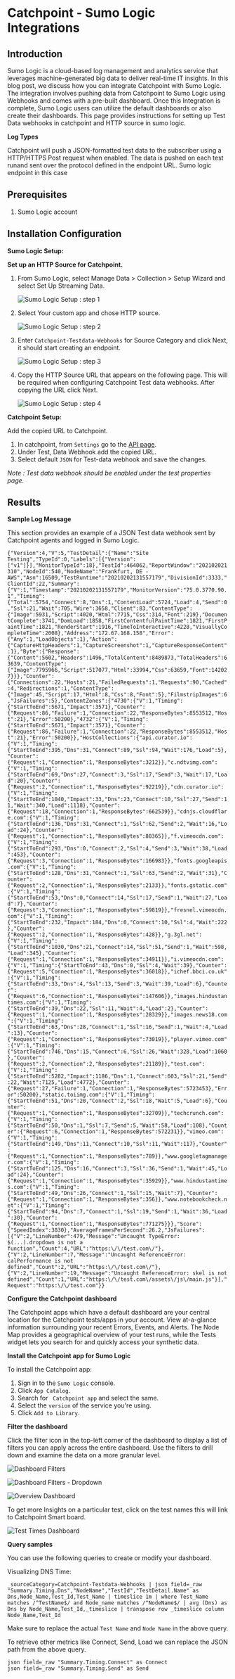 # Catchpoint - Sumo Logic Integrations

## Introduction

Sumo Logic is a cloud-based log management and analytics service that leverages machine-generated big data to deliver real-time IT insights. In this blog post, we discuss how you can integrate Catchpoint with Sumo Logic. The integration involves pushing data from Catchpoint to Sumo Logic using Webhooks and comes with a pre-built dashboard.
Once this Integration is complete, Sumo Logic users can utilize the default dashboards or also create their dashboards.
This page provides instructions for setting up Test Data webhooks in catchpoint and HTTP source in sumo logic.

**Log Types**

Catchpoint will push a JSON-formatted test data to the subscriber using a HTTP/HTTPS Post request when enabled.  The data is pushed on each test runand sent over the protocol defined in the endpoint URL.
Sumo logic endpoint in this case

## Prerequisites

1. Sumo Logic account

## Installation Configuration

**Sumo Logic Setup:**

**Set up an HTTP Source for Catchpoint.**

1. From Sumo Logic, select Manage Data > Collection > Setup Wizard and select Set Up Streaming Data.

	![Sumo Logic Setup : step 1](https://github.com/catchpoint/Integrations.SumoLogic/blob/main/Screenshots/sumo%20step1.png)	

1.  Select Your custom app and chose HTTP source.

	![Sumo Logic Setup : step 2](https://github.com/catchpoint/Integrations.SumoLogic/blob/main/Screenshots/sumo%20step2.png)

1. Enter `Catchpoint-Testdata-Webhooks` for Source Category and click Next, it should start creating an endpoint.

	![Sumo Logic Setup : step 3](https://github.com/catchpoint/Integrations.SumoLogic/blob/main/Screenshots/sumo%20step3.png)

1. Copy the HTTP Source URL that appears on the following page. This will be
required when configuring Catchpoint Test data webhooks. After copying the URL click Next.

	![Sumo Logic Setup : step 4](https://github.com/catchpoint/Integrations.SumoLogic/blob/main/Screenshots/sumo%20step4.png)

**Catchpoint Setup:**

Add the copied URL to Catchpoint.

1.	In catchpoint, from `Settings` go to the [API page](https://portal.catchpoint.com/ui/Content/Administration/ApiDetail.aspx).
2.	Under Test, Data Webhook add the copied URL.
3.	Select default `JSON` for Test-data webhook and save the changes.

_Note : Test data webhook should be enabled under the test properties page._

## Results

**Sample Log Message**

This section provides an example of a JSON Test data webhook sent by Catchpoint agents and logged in Sumo Logic.

```{"Version":4,"V":5,"TestDetail":{"Name":"Site Testing","TypeId":0,"Labels":[{"Version":["v1"]}],"MonitorTypeId":18},"TestId":464062,"ReportWindow":"202102021310","NodeId":540,"NodeName":"Frankfurt, DE - AWS","Asn":16509,"TestRuntime":"20210202131557179","DivisionId":3333,"ClientId":22,"Summary":{"V":1,"Timestamp":"20210202131557179","MonitorVersion":"75.0.3770.90.1","Timing":{"Total":5754,"Connect":8,"Dns":1,"ContentLoad":5724,"Load":4,"Send":0,"Ssl":21,"Wait":705,"Wire":3658,"Client":83,"ContentType":{"Image":5931,"Script":4020,"Html":7715,"Css":314,"Font":219},"DocumentComplete":3741,"DomLoad":1858,"FirstContentfulPaintTime":1821,"FirstPaintTime":1821,"RenderStart":1916,"TimeToInteractive":4228,"VisuallyCompleteTime":2008},"Address":"172.67.168.158","Error":{"Any":1,"LoadObjects":1},"Action":{"CaptureHttpHeaders":1,"CaptureScreenshot":1,"CaptureResponseContent":1},"Byte":{"Response":{"Content":5602,"Headers":1496,"TotalContent":8489873,"TotalHeaders":63639,"ContentType":{"Image":7795966,"Script":517077,"Html":33994,"Css":63659,"Font":142027}}},"Counter":{"Connections":22,"Hosts":21,"FailedRequests":1,"Requests":90,"Cached":4,"Redirections":1,"ContentType":{"Image":45,"Script":17,"Html":8,"Css":8,"Font":5},"FilmstripImages":6,"JsFailures":5},"ContentZones":{"4730":{"V":1,"Timing":{"StartToEnd":5671,"Impact":3571},"Counter":{"Request":86,"Failure":1,"Connection":22,"ResponseBytes":8553512,"Host":21},"Error":50200},"4732":{"V":1,"Timing":{"StartToEnd":5671,"Impact":3571},"Counter":{"Request":86,"Failure":1,"Connection":22,"ResponseBytes":8553512,"Host":21},"Error":50200}},"HostCollections":{"api.curator.io":{"V":1,"Timing":{"StartToEnd":395,"Dns":31,"Connect":89,"Ssl":94,"Wait":176,"Load":5},"Counter":{"Request":1,"Connection":1,"ResponseBytes":3212}},"c.ndtvimg.com":{"V":1,"Timing":{"StartToEnd":69,"Dns":27,"Connect":3,"Ssl":17,"Send":3,"Wait":17,"Load":20},"Counter":{"Request":2,"Connection":1,"ResponseBytes":92219}},"cdn.curator.io":{"V":1,"Timing":{"StartToEnd":1040,"Impact":33,"Dns":23,"Connect":10,"Ssl":27,"Send":11,"Wait":340,"Load":1118},"Counter":{"Request":18,"Connection":1,"ResponseBytes":662539}},"cdnjs.cloudflare.com":{"V":1,"Timing":{"StartToEnd":136,"Dns":31,"Connect":1,"Ssl":62,"Send":2,"Wait":16,"Load":24},"Counter":{"Request":1,"Connection":1,"ResponseBytes":88365}},"f.vimeocdn.com":{"V":1,"Timing":{"StartToEnd":293,"Dns":0,"Connect":2,"Ssl":4,"Send":3,"Wait":38,"Load":453},"Counter":{"Request":3,"Connection":1,"ResponseBytes":166983}},"fonts.googleapis.com":{"V":1,"Timing":{"StartToEnd":128,"Dns":31,"Connect":1,"Ssl":63,"Send":2,"Wait":31},"Counter":{"Request":2,"Connection":1,"ResponseBytes":2133}},"fonts.gstatic.com":{"V":1,"Timing":{"StartToEnd":53,"Dns":0,"Connect":14,"Ssl":17,"Send":1,"Wait":27,"Load":7},"Counter":{"Request":3,"Connection":1,"ResponseBytes":59819}},"fresnel.vimeocdn.com":{"V":1,"Timing":{"StartToEnd":232,"Impact":184,"Dns":0,"Connect":10,"Ssl":4,"Wait":222},"Counter":{"Request":2,"Connection":1,"ResponseBytes":428}},"g.3gl.net":{"V":1,"Timing":{"StartToEnd":1030,"Dns":21,"Connect":14,"Ssl":51,"Send":1,"Wait":598,"Load":345},"Counter":{"Request":1,"Connection":1,"ResponseBytes":34911}},"i.vimeocdn.com":{"V":1,"Timing":{"StartToEnd":43,"Dns":0,"Ssl":4,"Wait":39},"Counter":{"Request":5,"Connection":1,"ResponseBytes":36018}},"ichef.bbci.co.uk":{"V":1,"Timing":{"StartToEnd":33,"Dns":4,"Ssl":13,"Send":3,"Wait":39,"Load":6},"Counter":{"Request":6,"Connection":1,"ResponseBytes":147606}},"images.hindustantimes.com":{"V":1,"Timing":{"StartToEnd":39,"Dns":22,"Ssl":11,"Wait":4,"Load":2},"Counter":{"Request":1,"Connection":1,"ResponseBytes":28329}},"images.news18.com":{"V":1,"Timing":{"StartToEnd":63,"Dns":28,"Connect":1,"Ssl":16,"Send":1,"Wait":4,"Load":13},"Counter":{"Request":1,"Connection":1,"ResponseBytes":73019}},"player.vimeo.com":{"V":1,"Timing":{"StartToEnd":746,"Dns":15,"Connect":6,"Ssl":26,"Wait":328,"Load":1060},"Counter":{"Request":2,"Connection":2,"ResponseBytes":21189}},"test.com":{"V":1,"Timing":{"StartToEnd":5282,"Impact":1186,"Dns":1,"Connect":603,"Ssl":21,"Send":22,"Wait":7125,"Load":4772},"Counter":{"Request":27,"Failure":1,"Connection":1,"ResponseBytes":5723453},"Error":50200},"static.toiimg.com":{"V":1,"Timing":{"StartToEnd":51,"Dns":20,"Connect":2,"Ssl":18,"Wait":5,"Load":6},"Counter":{"Request":1,"Connection":1,"ResponseBytes":32709}},"techcrunch.com":{"V":1,"Timing":{"StartToEnd":50,"Dns":1,"Ssl":7,"Send":5,"Wait":58,"Load":108},"Counter":{"Request":6,"Connection":1,"ResponseBytes":572231}},"vimeo.com":{"V":1,"Timing":{"StartToEnd":149,"Dns":11,"Connect":10,"Ssl":11,"Wait":117},"Counter":{"Request":1,"Connection":1,"ResponseBytes":789}},"www.googletagmanager.com":{"V":1,"Timing":{"StartToEnd":125,"Dns":16,"Connect":3,"Ssl":36,"Send":1,"Wait":45,"Load":24},"Counter":{"Request":1,"Connection":1,"ResponseBytes":35929}},"www.hindustantimes.com":{"V":1,"Timing":{"StartToEnd":49,"Dns":26,"Connect":1,"Ssl":15,"Wait":7},"Counter":{"Request":1,"Connection":1,"ResponseBytes":356}},"www.notebookcheck.net":{"V":1,"Timing":{"StartToEnd":94,"Dns":7,"Connect":1,"Ssl":19,"Send":1,"Wait":36,"Load":30},"Counter":{"Request":1,"Connection":1,"ResponseBytes":771275}}},"Score":{"SpeedIndex":3830},"AverageFramesPerSecond":26.2,"JsFailures":[{"V":2,"LineNumber":479,"Message":"Uncaught TypeError: $(...).dropdown is not a function","Count":4,"URL":"https:\/\/test.com\/"},{"V":2,"LineNumber":7,"Message":"Uncaught ReferenceError: calPerformance is not defined","Count":2,"URL":"https:\/\/test.com\/"},{"V":2,"LineNumber":19,"Message":"Uncaught ReferenceError: skel is not defined","Count":1,"URL":"https:\/\/test.com\/assets\/js\/main.js"}],"Request":"https:\/\/test.com"}}```

**Configure the Catchpoint dashboard**

The Catchpoint apps which have a default dashboard are your central location for the Catchpoint tests/apps in your account. View at-a-glance information surrounding your recent Errors, Events, and Alerts. The Node Map provides a geographical overview of your test runs, while the Tests widget lets you search for and quickly access your synthetic data. 

**Install the Catchpoint app for Sumo Logic**

To install the Catchpoint app: 

1.	Sign in to the `Sumo Logic` console. 
2.	Click `App Catalog`. 
3.	Search for ` Catchpoint app` and select the same. 
4.	Select the `version` of the service you're using.
5.	Click `Add to Library`.

**Filter the dashboard**

Click the filter icon in the top-left corner of the dashboard to display a list of filters you can apply across the entire dashboard. Use the filters to drill down and examine the data on a more granular level.

![Dashboard Filters](https://github.com/catchpoint/Integrations.SumoLogic/blob/main/Screenshots/filters.png)

![Dashboard Filters - Dropdown](https://github.com/catchpoint/Integrations.SumoLogic/blob/main/Screenshots/filters%20dropdown.png)

![Overview Dashboard](https://github.com/catchpoint/Integrations.SumoLogic/blob/main/Screenshots/overview.png)

To get more Insights on a particular test, click on the test names this will link to Catchpoint Smart board.

![Test Times Dashboard](https://github.com/catchpoint/Integrations.SumoLogic/blob/main/Screenshots/Test%20times.png)

**Query samples**

You can use the following queries to create or modify your dashboard.

Visualizing DNS Time: 

`_sourceCategory=Catchpoint-Testdata-Webhooks | json field=_raw "Summary.Timing.Dns","NodeName","TestId","TestDetail.Name" as Dns,Node_Name,Test_Id,Test_Name | timeslice 1m | where Test_Name matches /^TestName$/ and Node_name matches /^NodeName$/ | avg (Dns) as Dns by Node_Name,Test_Id,_timeslice | transpose row _timeslice column Node_Name,Test_Id`

Make sure to replace the actual `Test Name` and `Node Name` in the above query.

To retrieve other metrics like Connect, Send, Load we can replace the JSON path from the above query.

`json field=_raw "Summary.Timing.Connect" as Connect`  
`json field=_raw "Summary.Timing.Send" as Send`
